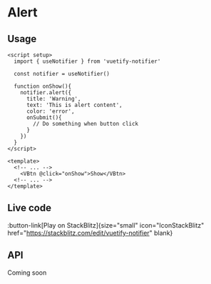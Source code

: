 # Alert

## Usage

```vue
<script setup>
  import { useNotifier } from 'vuetify-notifier'

  const notifier = useNotifier()

  function onShow(){
    notifier.alert({
      title: 'Warning',
      text: 'This is alert content',
      color: 'error',
      onSubmit(){
        // Do something when button click
      }
    })
  }
</script>

<template>
  <!-- ... -->
    <VBtn @click="onShow">Show</VBtn>
  <!-- ... -->
</template>
```

## Live code
:button-link[Play on StackBlitz]{size="small" icon="IconStackBlitz" href="https://stackblitz.com/edit/vuetify-notifier" blank}

## API
Coming soon
